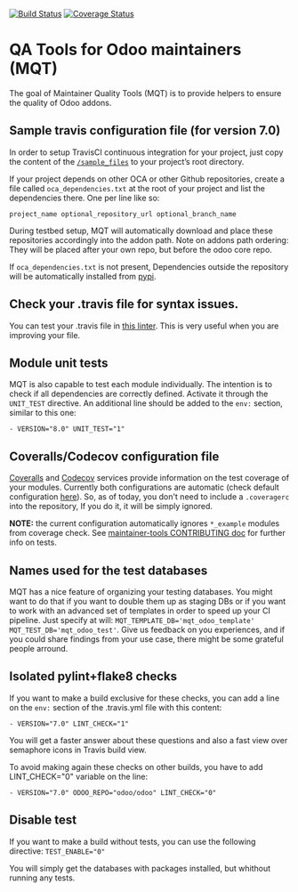 [![Build Status](https://travis-ci.org/OCA/maintainer-quality-tools.svg)](https://travis-ci.org/OCA/maintainer-quality-tools)
[![Coverage Status](https://coveralls.io/repos/OCA/maintainer-quality-tools/badge.svg)](https://coveralls.io/r/OCA/maintainer-quality-tools)

QA Tools for Odoo maintainers (MQT)
===================================

The goal of Maintainer Quality Tools (MQT) is to provide helpers to ensure the quality of Odoo addons.

Sample travis configuration file (for version 7.0)
--------------------------------------------------

In order to setup TravisCI continuous integration for your project, just copy the
content of the [`/sample_files`](https://github.com/OCA/maintainer-quality-tools/tree/master/sample_files)
to your project’s root directory.

If your project depends on other OCA or other Github repositories, create a file called `oca_dependencies.txt` at the root of your project and list the dependencies there. One per line like so:

    project_name optional_repository_url optional_branch_name

During testbed setup, MQT will automatically download and place these repositories accordingly into the addon path.
Note on addons path ordering: They will be placed after your own repo, but before the odoo core repo.

If `oca_dependencies.txt` is not present, Dependencies outside the repository will be automatically installed from
[pypi](https://pypi.python.org).


Check your .travis file for syntax issues.
------------------------------------------

You can test your .travis file in [this linter](http://lint.travis-ci.org/).
This is very useful when you are improving your file.

Module unit tests
-----------------

MQT is also capable to test each module individually.
The intention is to check if all dependencies are correctly defined.
Activate it through the `UNIT_TEST` directive.
An additional line should be added to the `env:` section,
similar to this one:

    - VERSION="8.0" UNIT_TEST="1"


Coveralls/Codecov configuration file
------------------------------------

[Coveralls](https://coveralls.io/) and [Codecov](https://codecov.io/) services provide information on the test coverage of your modules.
Currently both configurations are automatic (check default configuration [here](cfg/.coveragerc)).
So, as of today, you don't need to include a `.coveragerc` into the repository,
If you do it, it will be simply ignored.

**NOTE:** the current configuration automatically ignores `*_example` modules
from coverage check.
See [maintainer-tools CONTRIBUTING doc](https://github.com/OCA/maintainer-tools/blob/master/CONTRIBUTING.md#tests) for further info on tests.

Names used for the test databases
---------------------------------

MQT has a nice feature of organizing your testing databases.
You might want to do that if you want to double them up as 
staging DBs or if you want to work with an advanced set of
templates in order to speed up your CI pipeline.
Just specify at will:
`MQT_TEMPLATE_DB='mqt_odoo_template' MQT_TEST_DB='mqt_odoo_test'`.
Give us feedback on you experiences, and if you could share findings
from your use case, there might be some grateful people arround.


Isolated pylint+flake8 checks
-----------------------------
If you want to make a build exclusive for these checks, you can add a line
on the `env:` section of the .travis.yml file with this content:

    - VERSION="7.0" LINT_CHECK="1"

You will get a faster answer about these questions and also a fast view over
semaphore icons in Travis build view.

To avoid making again these checks on other builds, you have to add
LINT_CHECK="0" variable on the line:

    - VERSION="7.0" ODOO_REPO="odoo/odoo" LINT_CHECK="0"


Disable test
------------
If you want to make a build without tests, you can use the following directive:
`TEST_ENABLE="0"`

You will simply get the databases with packages installed, 
but whithout running any tests.
